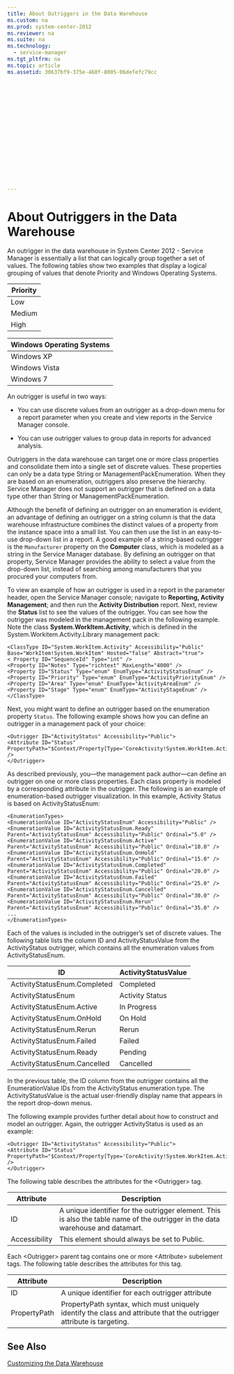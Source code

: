 ```yaml
---
title: About Outriggers in the Data Warehouse
ms.custom: na
ms.prod: system-center-2012
ms.reviewer: na
ms.suite: na
ms.technology: 
  - service-manager
ms.tgt_pltfrm: na
ms.topic: article
ms.assetid: 30637bf9-375e-460f-8005-06defefc79cc
 

















---
```

# About Outriggers in the Data Warehouse
An outrigger in the data warehouse in System Center 2012 - Service Manager is essentially a list that can logically group together a set of values. The following tables show two examples that display a logical grouping of values that denote Priority and Windows Operating Systems.  
  
|Priority|  
|--------------|  
|Low|  
|Medium|  
|High|  
  
|Windows Operating Systems|  
|-------------------------------|  
|Windows XP|  
|Windows Vista|  
|Windows 7|  
  
 An outrigger is useful in two ways:  
  
-   You can use discrete values from an outrigger as a drop\-down menu for a report parameter when you create and view reports in the Service Manager console.  
  
-   You can use outrigger values to group data in reports for advanced analysis.  
  
 Outriggers in the data warehouse can target one or more class properties and consolidate them into a single set of discrete values. These properties can only be a data type String or ManagementPackEnumeration. When they are based on an enumeration, outriggers also preserve the hierarchy. Service Manager does not support an outrigger that is defined on a data type other than String or ManagementPackEnumeration.  
  
 Although the benefit of defining an outrigger on an enumeration is evident, an advantage of defining an outrigger on a string column is that the data warehouse infrastructure combines the distinct values of a property from the instance space into a small list. You can then use the list in an easy\-to\-use drop\-down list in a report. A good example of a string\-based outrigger is the `Manufacturer` property on the **Computer** class, which is modeled as a string in the Service Manager database. By defining an outrigger on that property, Service Manager provides the ability to select a value from the drop\-down list, instead of searching among manufacturers that you procured your computers from.  
  
 To view an example of how an outrigger is used in a report in the parameter header, open the Service Manager console; navigate to **Reporting, Activity Management**; and then run the **Activity Distribution** report. Next, review the **Status** list to see the values of the outrigger. You can see how the outrigger was modeled in the management pack in the following example. Note the class **System.WorkItem.Activity**, which is defined in the System.Workitem.Activity.Library management pack:  
  
```  
<ClassType ID="System.WorkItem.Activity" Accessibility="Public" Base="WorkItem!System.WorkItem" Hosted="false" Abstract="true">   
< Property ID="SequenceId" Type="int" />     
<Property ID="Notes" Type="richtext" MaxLength="4000" />     
<Property ID="Status" Type="enum" EnumType="ActivityStatusEnum" />     
<Property ID="Priority" Type="enum" EnumType="ActivityPriorityEnum" />     
<Property ID="Area" Type="enum" EnumType="ActivityAreaEnum" />    
<Property ID="Stage" Type="enum" EnumType="ActivityStageEnum" />                      
</ClassType>  
```  
  
 Next, you might want to define an outrigger based on the enumeration property `Status`. The following example shows how you can define an outrigger in a management pack of your choice:  
  
```  
<Outrigger ID="ActivityStatus" Accessibility="Public">   
<Attribute ID="Status" PropertyPath="$Context/Property[Type='CoreActivity!System.WorkItem.Activity']/Status$" />     
</Outrigger>  
```  
  
 As described previously, you—the management pack author—can define an outrigger on one or more class properties. Each class property is modeled by a corresponding attribute in the outrigger. The following is an example of enumeration\-based outrigger visualization. In this example, Activity Status is based on ActivityStatusEnum:  
  
```  
<EnumerationTypes>   
<EnumerationValue ID="ActivityStatusEnum" Accessibility="Public" />   
<EnumerationValue ID="ActivityStatusEnum.Ready" Parent="ActivityStatusEnum" Accessibility="Public" Ordinal="5.0" />   
<EnumerationValue ID="ActivityStatusEnum.Active" Parent="ActivityStatusEnum" Accessibility="Public" Ordinal="10.0" />    
<EnumerationValue ID="ActivityStatusEnum.OnHold" Parent="ActivityStatusEnum" Accessibility="Public" Ordinal="15.0" />   
<EnumerationValue ID="ActivityStatusEnum.Completed" Parent="ActivityStatusEnum" Accessibility="Public" Ordinal="20.0" />   
<EnumerationValue ID="ActivityStatusEnum.Failed" Parent="ActivityStatusEnum" Accessibility="Public" Ordinal="25.0" />   
<EnumerationValue ID="ActivityStatusEnum.Cancelled" Parent="ActivityStatusEnum" Accessibility="Public" Ordinal="30.0" />   
<EnumerationValue ID="ActivityStatusEnum.Rerun" Parent="ActivityStatusEnum" Accessibility="Public" Ordinal="35.0" />     
...   
</EnumerationTypes>  
```  
  
 Each of the values is included in the outrigger’s set of discrete values. The following table lists the column ID and ActivityStatusValue from the ActivityStatus outrigger, which contains all the enumeration values from ActivityStatusEnum.  
  
|ID|ActivityStatusValue|  
|--------|-------------------------|  
|ActivityStatusEnum.Completed|Completed|  
|ActivityStatusEnum|Activity Status|  
|ActivityStatusEnum.Active|In Progress|  
|ActivityStatusEnum.OnHold|On Hold|  
|ActivityStatusEnum.Rerun|Rerun|  
|ActivityStatusEnum.Failed|Failed|  
|ActivityStatusEnum.Ready|Pending|  
|ActivityStatusEnum.Cancelled|Cancelled|  
  
 In the previous table, the ID column from the outrigger contains all the EnumerationValue IDs from the ActivityStatus enumeration type. The ActivityStatusValue is the actual user\-friendly display name that appears in the report drop\-down menus.  
  
 The following example provides further detail about how to construct and model an outrigger. Again, the outrigger ActivityStatus is used as an example:  
  
```  
<Outrigger ID="ActivityStatus" Accessibility="Public">  
<Attribute ID="Status" PropertyPath="$Context/Property[Type='CoreActivity!System.WorkItem.Activity']/Status$" />     
</Outrigger>  
```  
  
 The following table describes the attributes for the \<Outrigger\> tag.  
  
|Attribute|Description|  
|---------------|-----------------|  
|ID|A unique identifier for the outrigger element. This is also the table name of the outrigger in the data warehouse and datamart.|  
|Accessibility|This element should always be set to Public.|  
  
 Each \<Outrigger\> parent tag contains one or more \<Attribute\> subelement tags. The following table describes the attributes for this tag.  
  
|Attribute|Description|  
|---------------|-----------------|  
|ID|A unique identifier for each outrigger attribute|  
|PropertyPath|PropertyPath syntax, which must uniquely identify the class and attribute that the outrigger attribute is targeting.|  
  
## See Also  
 [Customizing the Data Warehouse](../../../sm/manage/operate/Customizing-the-Data-Warehouse.md)

